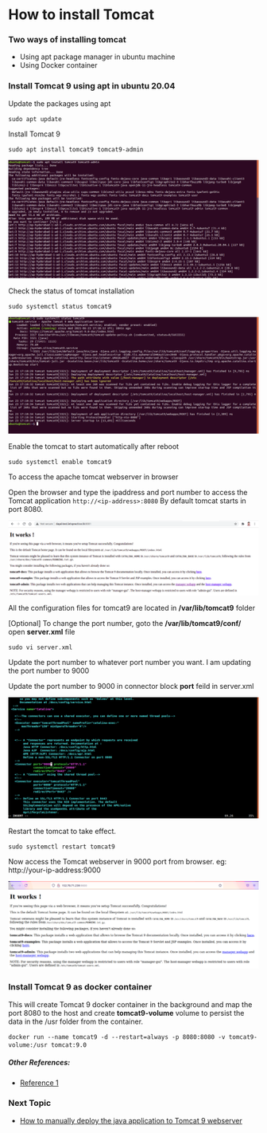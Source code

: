 # How to install Tomcat

### Two ways of installing tomcat
* Using apt package manager in ubuntu machine
* Using Docker container

### Install Tomcat 9 using apt in ubuntu 20.04

Update the packages using apt
```
sudo apt update
```

Install Tomcat 9
```
sudo apt install tomcat9 tomcat9-admin
```
![tomcat](/content/tomcat/tutorials/images/installation/tomcat-apt-install.png)

Check the status of tomcat installation
```
sudo systemctl status tomcat9
```
![tomcat](/content/tomcat/tutorials/images/installation/tomcat-status.png)

Enable the tomcat to start automatically after reboot
```
sudo systemctl enable tomcat9
```

To access the apache tomcat webserver in browser

Open the browser and type the ipaddress and port number to access the Tomcat application `http://<ip-address>:8080` By default tomcat starts in port 8080.

![tomcat](/content/tomcat/tutorials/images/installation/tomcat-home.png)

All the configuration files for tomcat9 are located in **/var/lib/tomcat9** folder

[Optional] To change the port number, goto the **/var/lib/tomcat9/conf/** open **server.xml** file
```
sudo vi server.xml
```
Update the port number to whatever port number you want. I am updating the port number to 9000

Update the port number to 9000 in connector block **port** feild in server.xml

![tomcat](/content/tomcat/tutorials/images/installation/tomcat-port-change.png)

Restart the tomcat to take effect.
```
sudo systemctl restart tomcat9
```
Now access the Tomcat webserver in 9000 port from browser. eg: http://your-ip-address:9000

![tomcat](/content/tomcat/tutorials/images/installation/tomcat-server-9000.png)

### Install Tomcat 9 as docker container
This will create Tomcat 9 docker container in the background and map the port 8080 to the host and create **tomcat9-volume** volume to persist the data in the /usr folder from the container.

```
docker run --name tomcat9 -d --restart=always -p 8080:8080 -v tomcat9-volume:/usr tomcat:9.0
```

##### Other References:
* [Reference 1](https://linuxconfig.org/ubuntu-20-04-tomcat-installation)

### Next Topic
* [How to manually deploy the java application to Tomcat 9 webserver](/content/tomcat/tutorials/how-to-manually-deploy-java-application-to-tomcat)